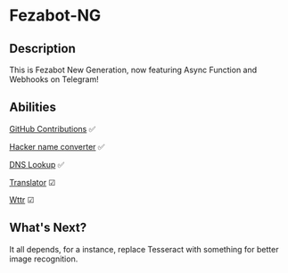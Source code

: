 # Fezabot-NG

## Description

This is Fezabot New Generation, now featuring Async Function and Webhooks on Telegram!

## Abilities

[GitHub Contributions](https://github.com/zhangyubaka/Fezabot-NG/tree/master/plugins/contributions.py) ✅

[Hacker name converter](https://github.com/zhangyubaka/Fezabot-NG/tree/master/plugins/hackername.py) ✅

[DNS Lookup](https://github.com/zhangyubaka/Fezabot-NG/tree/master/plugins/dns.py) ✅

[Translator](https://github.com/zhangyubaka/Fezabot-NG/tree/master/plugins/translate.py) ☑

[Wttr](https://github.com/zhangyubaka/Fezabot-NG/tree/master/plugins/wttr.py) ☑

## What's Next?

It all depends, for a instance, replace Tesseract with something for better image recognition.